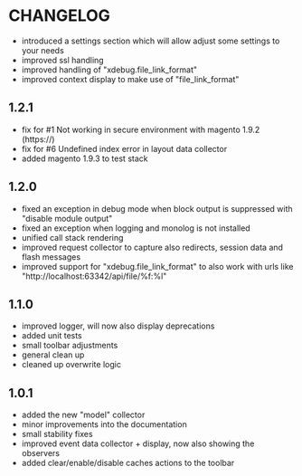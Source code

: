 CHANGELOG
=========
* introduced a settings section which will allow adjust some settings to your needs
* improved ssl handling
* improved handling of "xdebug.file_link_format"
* improved context display to make use of "file_link_format"

1.2.1
-----
* fix for #1 Not working in secure environment with magento 1.9.2 (https://)
* fix for #6 Undefined index error in layout data collector 
* added magento 1.9.3 to test stack

1.2.0
-----
* fixed an exception in debug mode when block output is suppressed with "disable module output"
* fixed an exception when logging and monolog is not installed
* unified call stack rendering
* improved request collector to capture also redirects, session data and flash messages
* improved support for "xdebug.file_link_format" to also work with urls like "http://localhost:63342/api/file/%f:%l"

1.1.0
-----
* improved logger, will now also display deprecations
* added unit tests
* small toolbar adjustments
* general clean up
* cleaned up overwrite logic

1.0.1
-----

* added the new "model" collector
* minor improvements into the documentation
* small stability fixes
* improved event data collector + display, now also showing the observers 
* added clear/enable/disable caches actions to the toolbar
